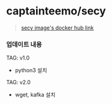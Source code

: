 # captainteemo/secy
> [secy image's docker hub link](https://hub.docker.com/repository/docker/captainteemo/secy)

### 업데이트 내용

TAG: v1.0

- python3 설치



TAG: v2.0

- wget, kafka 설치

